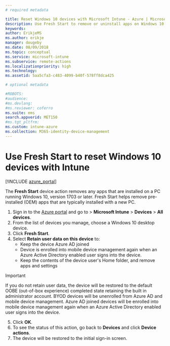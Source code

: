 ```yaml
---
# required metadata

title: Reset Windows 10 devices with Microsoft Intune - Azure | Microsoft Docs
description: Use Fresh Start to remove or uninstall apps on Windows 10 PCs by using Microsoft Intune. 
keywords:
author: ErikjeMS
ms.author: erikje
manager: dougeby
ms.date: 08/09/2018
ms.topic: conceptual
ms.service: microsoft-intune
ms.subservice: remote-actions
ms.localizationpriority: high
ms.technology:
ms.assetid: 5aa5cfa3-c483-4099-b40f-578ff8dca425

# optional metadata

#ROBOTS:
#audience:
#ms.devlang:
#ms.reviewer: coferro
ms.suite: ems
search.appverid: MET150
#ms.tgt_pltfrm:
ms.custom: intune-azure
ms.collection: M365-identity-device-management
---
```


# Use Fresh Start to reset Windows 10 devices with Intune


[!INCLUDE [azure_portal](../includes/azure_portal.md)]

The **Fresh Start** device action removes any apps that are installed on a PC running Windows 10, version 1703 or later. Fresh Start helps remove pre-installed (OEM) apps that are typically installed with a new PC. 

1. Sign in to the [Azure portal](https://portal.azure.com) and go to > **Microsoft Intune** > **Devices** > **All devices**.
2. From the list of devices you manage, choose a Windows 10 desktop device.
3. Click **Fresh Start**. 
4. Select **Retain user data on this device** to:
   * Keep the device Azure AD joined
   * Device is enrolled into mobile device management again when an Azure Active Directory enabled user signs into the device.
   * Keep the contents of the device user's Home folder, and remove apps and settings

  > [!IMPORTANT]
 > If you do not retain user data, the device will be restored to the default OOBE (out-of-box experience) completed state retaining the built in administrator account.
 > BYOD devices will be unenrolled from Azure AD and mobile device management.
 > Azure AD joined devices will be enrolled into mobile device management again when an Azure Active Directory enabled user signs into the device.
 
5. Click **OK**.   
6. To see the status of this action, go back to **Devices** and click **Device actions**.  
7. The device will be restored to the initial sign-in screen.
